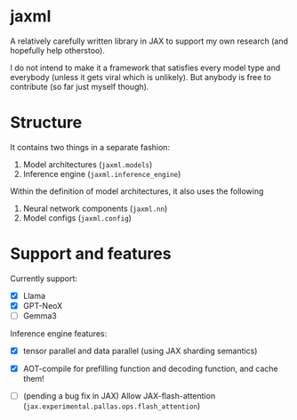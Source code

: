 # jaxml

A relatively carefully written library in JAX to support my own research (and hopefully help otherstoo).

I do not intend to make it a framework that satisfies every model type and everybody (unless it gets viral which is unlikely). But anybody is free to contribute (so far just myself though).

# Structure

It contains two things in a separate fashion:
1. Model architectures (`jaxml.models`)
2. Inference engine (`jaxml.inference_engine`)

Within the definition of model architectures, it also uses the following
1. Neural network components (`jaxml.nn`)
2. Model configs (`jaxml.config`)


# Support and features

Currently support:
- [x] Llama
- [x] GPT-NeoX
- [ ] Gemma3

Inference engine features:
- [x] tensor parallel and data parallel (using JAX sharding semantics)
- [x] AOT-compile for prefilling function and decoding function, and cache them!
- [ ] (pending a bug fix in JAX) Allow JAX-flash-attention (`jax.experimental.pallas.ops.flash_attention`)

